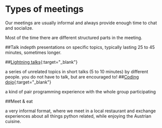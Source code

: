 # Types of meetings

Our meetings are usually informal and always provide enough time to chat and socialize.

Most of the time there are different structured parts in the meeting.

##Talk
indepth presentations on specific topics, typically lasting 25 to 45 minutes, sometimes longer.

##[Lightning talks](https://en.wikipedia.org/wiki/Lightning_talks){:target="\_blank"}

a series of unrelated topics in short talks (5 to 10 minutes) by different people. you do not have to talk, but are encouraged to! ##[Coding dojo](https://en.wikipedia.org/wiki/CoderDojo){:target="\_blank"}

a kind of pair programming experience with the whole group participating

##Meet & eat

a very informal format, where we meet in a local restaurant and exchange experiences about all things python related, while enjoying the Austrian cuisine.
